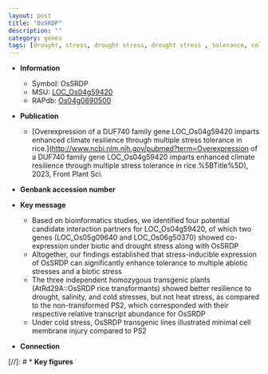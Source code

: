 ```yaml
---
layout: post
title: "OsSRDP"
description: ""
category: genes
tags: [drought, stress, drought stress, drought stress , tolerance, cold stress, abiotic stress, biotic stress, cold, heat stress, Heat Stress]
---
```


* **Information**  
    + Symbol: OsSRDP  
    + MSU: [LOC_Os04g59420](http://rice.uga.edu/cgi-bin/ORF_infopage.cgi?orf=LOC_Os04g59420)  
    + RAPdb: [Os04g0690500](http://rapdb.dna.affrc.go.jp/viewer/gbrowse_details/irgsp1?name=Os04g0690500)  

* **Publication**  
    + [Overexpression of a DUF740 family gene LOC_Os04g59420 imparts enhanced climate resilience through multiple stress tolerance in rice.](http://www.ncbi.nlm.nih.gov/pubmed?term=Overexpression of a DUF740 family gene LOC_Os04g59420 imparts enhanced climate resilience through multiple stress tolerance in rice.%5BTitle%5D), 2023, Front Plant Sci.

* **Genbank accession number**  

* **Key message**  
    + Based on bioinformatics studies, we identified four potential candidate interaction partners for LOC_Os04g59420, of which two genes (LOC_Os05g09640 and LOC_Os06g50370) showed co-expression under biotic and drought stress along with OsSRDP
    + Altogether, our findings established that stress-inducible expression of OsSRDP can significantly enhance tolerance to multiple abiotic stresses and a biotic stress
    + The three independent homozygous transgenic plants (AtRd29A::OsSRDP rice transformants) showed better resilience to drought, salinity, and cold stresses, but not heat stress, as compared to the non-transformed PS2, which corresponded with their respective relative transcript abundance for OsSRDP
    + Under cold stress, OsSRDP transgenic lines illustrated minimal cell membrane injury compared to PS2

* **Connection**  

[//]: # * **Key figures**  


